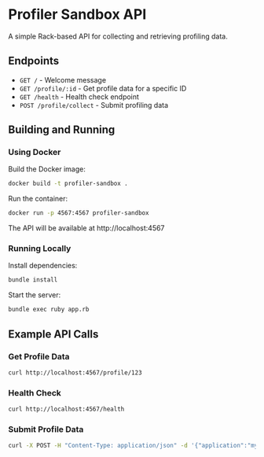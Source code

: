 # Profiler Sandbox API

A simple Rack-based API for collecting and retrieving profiling data.

## Endpoints

- `GET /` - Welcome message
- `GET /profile/:id` - Get profile data for a specific ID
- `GET /health` - Health check endpoint
- `POST /profile/collect` - Submit profiling data

## Building and Running

### Using Docker

Build the Docker image:

```bash
docker build -t profiler-sandbox .
```

Run the container:

```bash
docker run -p 4567:4567 profiler-sandbox
```

The API will be available at http://localhost:4567

### Running Locally

Install dependencies:

```bash
bundle install
```

Start the server:

```bash
bundle exec ruby app.rb
```

## Example API Calls

### Get Profile Data

```bash
curl http://localhost:4567/profile/123
```

### Health Check

```bash
curl http://localhost:4567/health
```

### Submit Profile Data

```bash
curl -X POST -H "Content-Type: application/json" -d '{"application":"myapp","duration":150,"timestamp":"2025-05-06T12:00:00Z"}' http://localhost:4567/profile/collect
